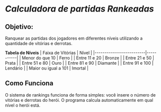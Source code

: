 # ***Calculadora de partidas Rankeadas***

## **Objetivo:**

Ranquear as partidas dos jogadores em diferentes níveis utilizando a quantidade de vitórias e derrotas.

**Tabela de Níveis**
| Faixa de Vitórias        | Nível     |
|--------------------------|-----------|
| Menor do que 10          | Ferro     |
| Entre 11 e 20           | Bronze    |
| Entre 21 e 50           | Prata     |
| Entre 51 e 80           | Ouro      |
| Entre 81 e 90           | Diamante  |
| Entre 91 e 100          | Lendário  |
| Maior ou igual a 101    | Imortal   |

## **Como Funciona**


O sistema de rankings funciona de forma simples: você insere o número de vitórias e derrotas do herói. O programa calcula automaticamente em qual nível o herói está.
